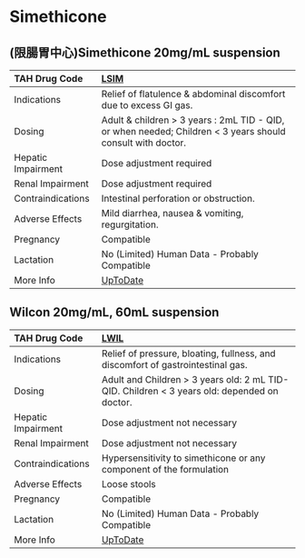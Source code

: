 # Simethicone

## (限腸胃中心)Simethicone 20mg/mL suspension

| TAH Drug Code      | [LSIM](https://www.tahsda.org.tw/drugs/hissearch.php?drug_code=LSIM)                                       |
|:-------------------|:-----------------------------------------------------------------------------------------------------------|
| Indications        | Relief of flatulence & abdominal discomfort due to excess GI gas.                                          |
| Dosing             | Adult & children > 3 years : 2mL TID - QID, or when needed; Children < 3 years should consult with doctor. |
| Hepatic Impairment | Dose adjustment required                                                                                   |
| Renal Impairment   | Dose adjustment required                                                                                   |
| Contraindications  | Intestinal perforation or obstruction.                                                                     |
| Adverse Effects    | Mild diarrhea, nausea & vomiting, regurgitation.                                                           |
| Pregnancy          | Compatible                                                                                                 |
| Lactation          | No (Limited) Human Data - Probably Compatible                                                              |
| More Info          | [UpToDate](https://www.uptodate.com/contents/simethicone-drug-information)                                 |

## Wilcon 20mg/mL, 60mL suspension

| TAH Drug Code      | [LWIL](https://www.tahsda.org.tw/drugs/hissearch.php?drug_code=LWIL)                        |
|:-------------------|:--------------------------------------------------------------------------------------------|
| Indications        | Relief of pressure, bloating, fullness, and discomfort of gastrointestinal gas.             |
| Dosing             | Adult and Children > 3 years old: 2 mL TID-QID. Children < 3 years old: depended on doctor. |
| Hepatic Impairment | Dose adjustment not necessary                                                               |
| Renal Impairment   | Dose adjustment not necessary                                                               |
| Contraindications  | Hypersensitivity to simethicone or any component of the formulation                         |
| Adverse Effects    | Loose stools                                                                                |
| Pregnancy          | Compatible                                                                                  |
| Lactation          | No (Limited) Human Data - Probably Compatible                                               |
| More Info          | [UpToDate](https://www.uptodate.com/contents/simethicone-drug-information)                  |

